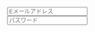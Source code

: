 <div id="login">
  <dl>
    <div><input type="text" name="id" value="" placeholder="Eメールアドレス" /></div>
    <div><input type="password" name="password" value="" placeholder="パスワード" /></div>
  </dl>
</div>
